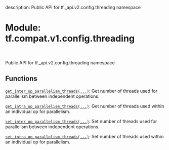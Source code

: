 description: Public API for tf._api.v2.config.threading namespace

<div itemscope itemtype="http://developers.google.com/ReferenceObject">
<meta itemprop="name" content="tf.compat.v1.config.threading" />
<meta itemprop="path" content="Stable" />
</div>

# Module: tf.compat.v1.config.threading

<!-- Insert buttons and diff -->

<table class="tfo-notebook-buttons tfo-api nocontent" align="left">

</table>



Public API for tf._api.v2.config.threading namespace



## Functions

[`get_inter_op_parallelism_threads(...)`](../../../../tf/config/threading/get_inter_op_parallelism_threads.md): Get number of threads used for parallelism between independent operations.

[`get_intra_op_parallelism_threads(...)`](../../../../tf/config/threading/get_intra_op_parallelism_threads.md): Get number of threads used within an individual op for parallelism.

[`set_inter_op_parallelism_threads(...)`](../../../../tf/config/threading/set_inter_op_parallelism_threads.md): Set number of threads used for parallelism between independent operations.

[`set_intra_op_parallelism_threads(...)`](../../../../tf/config/threading/set_intra_op_parallelism_threads.md): Set number of threads used within an individual op for parallelism.

